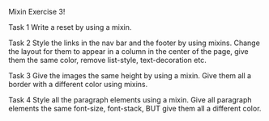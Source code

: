 Mixin Exercise 3!

Task 1 
Write a reset by using a mixin. 

Task 2
Style the links in the nav bar and the footer by using mixins. Change the layout for them to appear in a column in the center of the page, give them the same color, remove list-style, text-decoration etc. 

Task 3
Give the images the same height by using a mixin. Give them all a border with a different color using mixins. 

Task 4
Style all the paragraph elements using a mixin. Give all paragraph elements the same font-size, font-stack, BUT give them all a different color.
